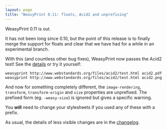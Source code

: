 ```yaml
---
layout: page
title: "WeasyPrint 0.11: floats, Acid2 and unprefixing"
---
```


WeasyPrint 0.11 is out.

It has not been long since 0.10, but the point of this release is to
finally merge the support for floats and clear that we have had for a
while in an experimental branch.

With this (and countless other bug fixes), WeasyPrint now passes the
Acid2 test! See the [details](/#acid2) or try it yourself:

```
weasyprint http://www.webstandards.org/files/acid2/test.html acid2.pdf
weasyprint http://www.webstandards.org/files/acid2/test.html acid2.png
```

And now for something completely different, the `image-rendering`, `transform`,
`transform-origin` and `size` properties are unprefixed.  The prefixed form
(eg. `-weasy-size`) is ignored but gives a specific warning.

You **will** need to change your stylesheets if you used any of these with a
prefix.

As usual, the details of less visible changes are in the
[changelog](https://github.com/Kozea/WeasyPrint/blob/master/CHANGES).
